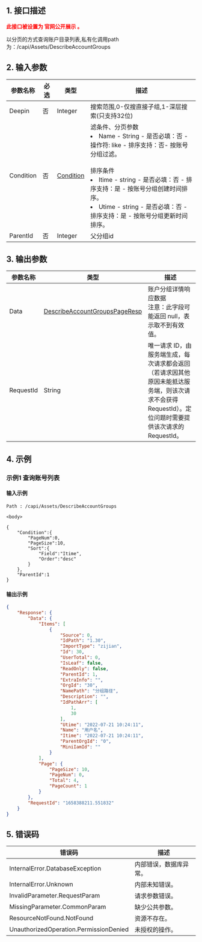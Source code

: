 ## 1. 接口描述

<strong><font color="red">此接口被设置为 官网公开展示 。</font></strong>



以分页的方式查询账户目录列表,私有化调用path为：/capi/Assets/DescribeAccountGroups

## 2. 输入参数


| 参数名称 | 必选 | 类型 | 描述 |
|---------|---------|---------|---------|
| Deepin | 否 | Integer | 搜索范围,0-仅搜直接子组,1-深层搜索(只支持32位) |
| Condition | 否 | [Condition](/开放API/云规范接口/版本：2022-06-01/数据结构.md#Condition) | 滤条件、分页参数<br/><li>Name - String - 是否必填：否 - 操作符: like  - 排序支持：否- 按账号分组过滤。</li><br/>排序条件<br/><li>Itime - string - 是否必填：否 - 排序支持：是 - 按账号分组创建时间排序。</li><li>Utime - string - 是否必填：否 - 排序支持：是 - 按账号分组更新时间排序。</li> |
| ParentId | 否 | Integer | 父分组id |

## 3. 输出参数

| 参数名称 | 类型 | 描述 |
|---------|---------|---------|
| Data | [DescribeAccountGroupsPageResp](/开放API/云规范接口/版本：2022-06-01/数据结构.md#DescribeAccountGroupsPageResp) | 账户分组详情响应数据<br/>注意：此字段可能返回 null，表示取不到有效值。|
| RequestId | String | 唯一请求 ID，由服务端生成，每次请求都会返回（若请求因其他原因未能抵达服务端，则该次请求不会获得 RequestId）。定位问题时需要提供该次请求的 RequestId。|

## 4. 示例

### 示例1 查询账号列表

#### 输入示例

```
Path : /capi/Assets/DescribeAccountGroups

<body>

{
    "Condition":{
        "PageNum":0,
        "PageSize":10,
        "Sort":{
            "Field":"Itime",
            "Order":"desc"
        }
    },
    "ParentId":1
}
```

#### 输出示例

```json
{
    "Response": {
        "Data": {
            "Items": [
                {
                    "Source": 0,
                    "IdPath": "1.30",
                    "ImportType": "zijian",
                    "Id": 30,
                    "UserTotal": 0,
                    "IsLeaf": false,
                    "ReadOnly": false,
                    "ParentId": 1,
                    "ExtraInfo": "",
                    "OrgId": "30",
                    "NamePath": "分组路径",
                    "Description": "",
                    "IdPathArr": [
                        1,
                        30
                    ],
                    "Utime": "2022-07-21 10:24:11",
                    "Name": "用户名",
                    "Itime": "2022-07-21 10:24:11",
                    "ParentOrgId": "0",
                    "MiniIamId": ""
                }
            ],
            "Page": {
                "PageSize": 10,
                "PageNum": 0,
                "Total": 4,
                "PageCount": 1
            }
        },
        "RequestId": "1658388211.551832"
    }
}
```











## 5. 错误码


| 错误码 | 描述 |
|---------|---------|
| InternalError.DatabaseException | 内部错误，数据库异常。 |
| InternalError.Unknown | 内部未知错误。 |
| InvalidParameter.RequestParam | 请求参数错误。 |
| MissingParameter.CommonParam | 缺少公共参数。 |
| ResourceNotFound.NotFound | 资源不存在。 |
| UnauthorizedOperation.PermissionDenied | 未授权的操作。 |
